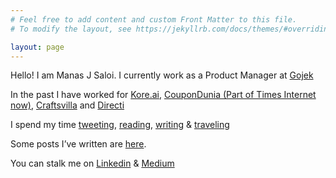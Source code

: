 ```yaml
---
# Feel free to add content and custom Front Matter to this file.
# To modify the layout, see https://jekyllrb.com/docs/themes/#overriding-theme-defaults

layout: page
---
```

Hello! I am Manas J Saloi. I currently work as a Product Manager at [Gojek](https://www.go-jek.com/)

In the past I have worked for [Kore.ai](https://kore.ai/), [CouponDunia (Part of Times Internet now)](https://www.coupondunia.in/), [Craftsvilla](https://www.craftsvilla.com/) and [Directi](https://www.directi.com/)

I spend my time [tweeting](https://twitter.com/manas_saloi), [reading](https://www.goodreads.com/user/show/9698257-manas-saloi), [writing](https://manassaloi.com/posts/) & [traveling](https://solitarywankers.quora.com/)

Some posts I’ve written are [here](https://manassaloi.com/posts/).

You can stalk me on [Linkedin](https://www.linkedin.com/in/manassaloi/) & [Medium](https://medium.com/@manas_saloi)

